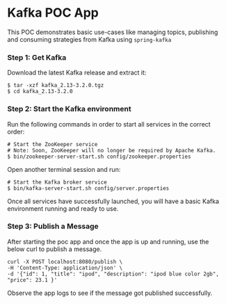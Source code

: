 # Kafka POC App

This POC demonstrates basic use-cases like managing topics, publishing and consuming strategies from Kafka using `spring-kafka`

### Step 1: Get Kafka
Download the latest Kafka release and extract it:

    $ tar -xzf kafka_2.13-3.2.0.tgz
    $ cd kafka_2.13-3.2.0

### Step 2: Start the Kafka environment
Run the following commands in order to start all services in the correct order: 

    # Start the ZooKeeper service
    # Note: Soon, ZooKeeper will no longer be required by Apache Kafka.
    $ bin/zookeeper-server-start.sh config/zookeeper.properties

Open another terminal session and run:

    # Start the Kafka broker service
    $ bin/kafka-server-start.sh config/server.properties

Once all services have successfully launched, you will have a basic Kafka environment running and ready to use. 

### Step 3: Publish a Message
After starting the poc app and once the app is up and running, use the below curl to publish a message.

    curl -X POST localhost:8080/publish \
    -H 'Content-Type: application/json' \
    -d '{"id": 1, "title": "ipod", "description": "ipod blue color 2gb", "price": 23.1 }'

Observe the app logs to see if the message got published successfully.